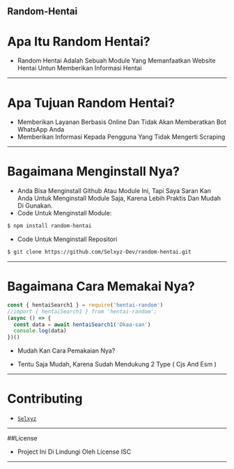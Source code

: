 ## Random-Hentai

# Apa Itu Random Hentai?
- Random Hentai Adalah Sebuah Module Yang Memanfaatkan Website Hentai Untun Memberikan Informasi Hentai
---
# Apa Tujuan Random Hentai? 
- Memberikan Layanan Berbasis Online Dan Tidak Akan Memberatkan Bot WhatsApp Anda
- Memberikan Informasi Kepada Pengguna Yang Tidak Mengerti Scraping
---
# Bagaimana Menginstall Nya? 
- Anda Bisa Menginstall Github Atau Module Ini, Tapi Saya Saran Kan Anda Untuk Menginstall Module Saja, Karena Lebih Praktis Dan Mudah Di Gunakan. 
- Code Untuk Menginstall Module:
```bash
$ npm install random-hentai
```
- Code Untuk Menginstall Repositori
```bash
$ git clone https://github.com/Selxyz-Dev/random-hentai.git
```
---
# Bagaimana Cara Memakai Nya? 
```js
const { hentaiSearch1 } = require('hentai-random') 
//import { hentaiSearch1 } from 'hentai-random';
(async () => {
  const data = await hentaiSearch1('Okaa-san')
  console.log(data) 
})() 
```
- Mudah Kan Cara Pemakaian Nya? 
* Tentu Saja Mudah, Karena Sudah Mendukung 2 Type ( Cjs And Esm ) 
---
# Contributing
- [`Selxyz`](https://wa.me/6282181938329)
---

##License
- Project Ini Di Lindungi Oleh License ISC
---